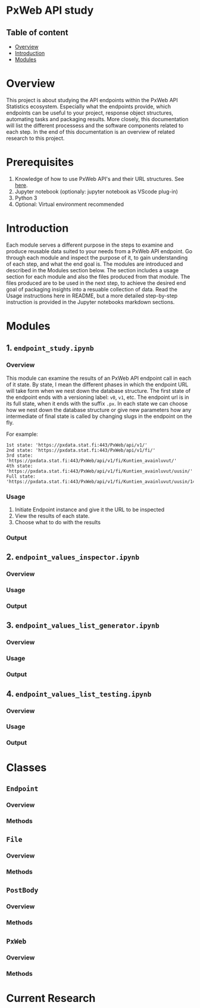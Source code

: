 # PxWeb API study

## Table of content
- [Overview](#overview)
- [Introduction](#introduction)
- [Modules](#modules)

# Overview
This project is about studying the API endpoints within the PxWeb API Statistics ecosystem. Especially what the endpoints provide, which endpoints can be useful to your project, response object structures, automating tasks and packaging results.
More closely, this documentation will list the different processess and the software components related to each step. In the end of this documentation is an overview of related research to this project.

# Prerequisites
1. Knowledge of how to use PxWeb API's and their URL structures. See [here](https://pxdata.stat.fi/api1.html).
2. Jupyter notebook (optionaly: jupyter notebook as VScode plug-in)
3. Python 3
4. Optional: Virtual environment recommended

# Introduction
Each module serves a different purpose in the steps to examine and produce reusable data suited to your needs from a PxWeb API endpoint. Go through each module and inspect the purpose of it, to gain understanding of each step, and what the end goal is.
The modules are introduced and described in the Modules section below. The section includes a usage section for each module and also the files produced from that module. The files produced are to be used in the next step, to achieve the desired end goal of packaging insights into a resuable collection of data.
Read the Usage instructions here in README, but a more detailed step-by-step instruction is provided in the Jupyter notebooks markdown sections.


# Modules

## 1. `endpoint_study.ipynb`
### Overview
This module can examine the results of an PxWeb API endpoint call in each of it state. By state, I mean the different phases in which the endpoint URL will take form when we nest down the database structure. The first state of the endpoint ends with a versioning label: `v0`, `v1`, etc. The endpoint url is in its full state, when it ends with the suffix `.px`. 
In each state we can choose how we nest down the database structure or give new parameters how any intermediate of final state is called by changing slugs in the endpoint on the fly.

For example:

```
1st state: 'https://pxdata.stat.fi:443/PxWeb/api/v1/'
2nd state: 'https://pxdata.stat.fi:443/PxWeb/api/v1/fi/'
3rd state: 'https://pxdata.stat.fi:443/PxWeb/api/v1/fi/Kuntien_avainluvut/'
4th state: 'https://pxdata.stat.fi:443/PxWeb/api/v1/fi/Kuntien_avainluvut/uusin/'
Full state: 'https://pxdata.stat.fi:443/PxWeb/api/v1/fi/Kuntien_avainluvut/uusin/142h.px/'
```

### Usage
1. Initiate Endpoint instance and give it the URL to be inspected
2. View the results of each state.
3. Choose what to do with the results   

### Output

## 2. `endpoint_values_inspector.ipynb`
### Overview
### Usage
### Output

## 3. `endpoint_values_list_generator.ipynb`
### Overview
### Usage
### Output

## 4. `endpoint_values_list_testing.ipynb`
### Overview
### Usage
### Output


# Classes

## `Endpoint`
### Overview
### Methods

## `File`
### Overview
### Methods

## `PostBody`
### Overview
### Methods

## `PxWeb`
### Overview
### Methods


# Current Research